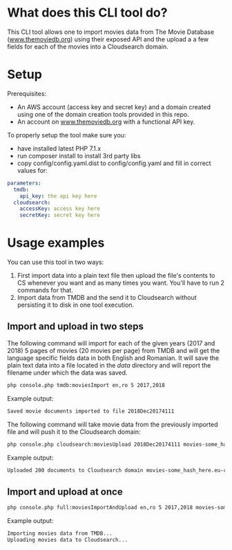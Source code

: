 # What does this CLI tool do?
This CLI tool allows one to import movies data from The Movie Database (www.themoviedb.org) using their exposed API and the upload 
a a few fields for each of the movies into a Cloudsearch domain.

# Setup
Prerequisites:
- An AWS account (access key and secret key) and a domain created using one of the domain creation tools provided in this repo.
- An account on www.themoviedb.org with a functional API key. 

To properly setup the tool make sure you:
- have installed latest PHP 7.1.x
- run composer install to install 3rd party libs
- copy config/config.yaml.dist to config/config.yaml and fill in correct values for:
```yaml
parameters:
  tmdb:
    api_key: the api key here
  cloudsearch:
    accessKey: access key here
    secretKey: secret key here
```

# Usage examples
You can use this tool in two ways:
1. First import data into a plain text file then upload the file's contents to CS whenever you want and as many times you want. You'll have to run 2 commands for that.
2. Import data from TMDB and the send it to Cloudsearch without persisting it to disk in one tool execution.

## Import and upload in two steps

The following command will import for each of the given years (2017 and 2018) 5 pages of movies (20 movies per page) 
from TMDB and will get the language specific fields data in both English and Romanian. It will save the plain text data 
into a file located in the _data_ directory and will report the filename under which the data was saved.
```bash
php console.php tmdb:moviesImport en,ro 5 2017,2018
```

Example output:
```bash
Saved movie documents imported to file 2018Dec20174111
```

The following command will take movie data from the previously imported file and will push it to the Cloudsearch domain:
```bash
php console.php cloudsearch:moviesUpload 2018Dec20174111 movies-some_hash_here.eu-central-1.cloudsearch.amazonaws.com
```

Example output:
```bash
Uploaded 200 documents to Cloudsearch domain movies-some_hash_here.eu-central-1.cloudsearch.amazonaws.com
```

## Import and upload at once

```bash
php console.php full:moviesImportAndUpload en,ro 5 2017,2018 movies-some_hash_here.eu-central-1.cloudsearch.amazonaws.com
```

Example output:
```bash
Importing movies data from TMDB...
Uploading movies data to Cloudsearch...
```
